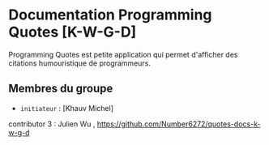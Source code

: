 # Documentation Programming Quotes [K-W-G-D]

Programming Quotes est petite application qui permet d'afficher des citations humouristique de programmeurs. 

## Membres du groupe

- `initiateur` : [Khauv Michel]

contributor 3 : Julien Wu , https://github.com/Number6272/quotes-docs-k-w-g-d